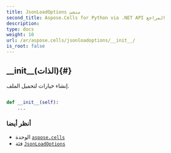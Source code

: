 ```yaml
---
title: JsonLoadOptions منشئ
second_title: Aspose.Cells for Python via .NET API المراجع
description:
type: docs
weight: 10
url: /ar/aspose.cells/jsonloadoptions/__init__/
is_root: false
---
```

##  \_\_init\_\_(الذات){#}
إنشاء خيارات لتحميل الملف.



```python

def __init__(self):
    ...
```





###  أنظر أيضا
* الوحدة [`aspose.cells`](../../)
* فئة [`JsonLoadOptions`](/cells/python-net/ar/aspose.cells/jsonloadoptions)
